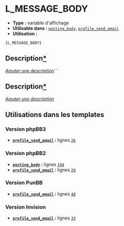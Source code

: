 # L_MESSAGE_BODY
* __Type :__ variable d'affichage
* __Utilisable dans :__ [`posting_body`](../tpl/posting_body.md#readme), [`profile_send_email`](../tpl/profile_send_email.md#readme)
* __Utilisation :__

```smarty
{L_MESSAGE_BODY}
```

## Description[*](https://fa-tvars.appspot.com/var/L_MESSAGE_BODY)
[*Ajouter une description*](https://fa-tvars.appspot.com/var/L_MESSAGE_BODY)```

## Description[*](https://fa-tvars.appspot.com/var/L_MESSAGE_BODY)
[*Ajouter une description*](https://fa-tvars.appspot.com/var/L_MESSAGE_BODY)

## Utilisations dans les templates

### Version phpBB3
* __[`profile_send_email`](../tpl/profile_send_email.md#readme) :__ lignes [`26`](../src/prosilver/profile_send_email.tpl#L26)

### Version phpBB2
* __[`posting_body`](../tpl/posting_body.md#readme) :__ lignes [`194`](../src/subsilver/posting_body.tpl#L194)
* __[`profile_send_email`](../tpl/profile_send_email.md#readme) :__ lignes [`29`](../src/subsilver/profile_send_email.tpl#L29)

### Version PunBB
* __[`profile_send_email`](../tpl/profile_send_email.md#readme) :__ lignes [`48`](../src/punbb/profile_send_email.tpl#L48)

### Version Invision
* __[`profile_send_email`](../tpl/profile_send_email.md#readme) :__ lignes [`33`](../src/invision/profile_send_email.tpl#L33)

